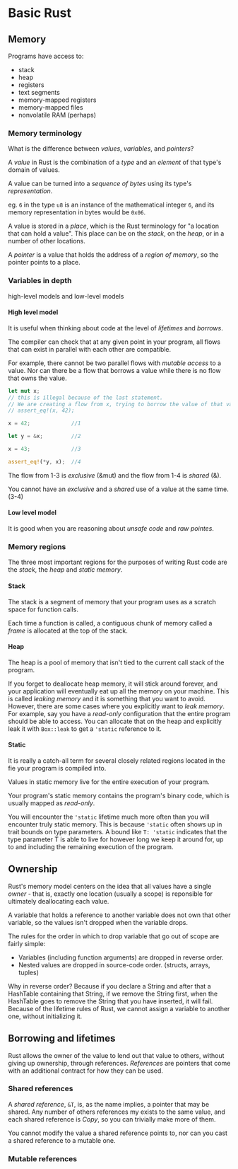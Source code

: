 # Basic Rust

## Memory

Programs have access to:

- stack
- heap
- registers
- text segments
- memory-mapped registers
- memory-mapped files
- nonvolatile RAM (perhaps)

### Memory terminology

What is the difference between *values*, *variables*, and *pointers*?

A *value* in Rust is the combination of a *type* and an *element* of that type's domain of values.

A value can be turned into a *sequence of bytes* using its type's *representation*.

eg. `6` in the type `u8` is an instance of the mathematical integer `6`, and its memory representation in bytes would be `0x06`.

A value is stored in a *place*, which is the Rust terminology for "a location that can hold a value". This place can be on the *stack*, on the *heap*, or in a number of other locations.

A *pointer* is a value that holds the address of a *region of memory*, so the pointer points to a place.

### Variables in depth

high-level models and low-level models

#### High level model

It is useful when thinking about code at the level of *lifetimes* and *borrows*.

The compiler can check that at any given point in your program, all flows that can exist in parallel with each other are compatible.

For example, there cannot be two parallel flows with *mutable access* to a value. Nor can there be a flow that borrows a value while there is no flow that owns the value.

```rust
let mut x;
// this is illegal because of the last statement.
// We are creating a flow from x, trying to borrow the value of that variable while there is no flow that owns that value.
// assert_eq!(x, 42); 

x = 42;             //1

let y = &x;         //2

x = 43;             //3

assert_eq!(*y, x);  //4
```

The flow from 1-3 is *exclusive* (&mut) and the flow from 1-4 is *shared* (&).

You cannot have an *exclusive* and a *shared* use of a value at the same time. (3-4)

#### Low level model

It is good when you are reasoning about *unsafe code* and *raw pointes*.

### Memory regions

The three most important regions for the purposes of writing Rust code are the *stack*, the *heap* and *static memory*.

#### Stack

The stack is a segment of memory that your program uses as a scratch space for function calls.

Each time a function is called, a contiguous chunk of memory called a *frame* is allocated at the top of the stack.

#### Heap

The heap is a pool of memory that isn't tied to the current call stack of the program.

If you forget to deallocate heap memory, it will stick around forever, and your application will eventually eat up all the memory on your machine.
This is called *leaking memory* and it is something that you want to avoid. However, there are some cases where you explicitly want to *leak memory*.
For example, say you have a *read-only* configuration that the entire program should be able to access. You can allocate that on the heap and explicitly
leak it with `Box::leak` to get a `'static` reference to it.

#### Static

It is really a catch-all term for several closely related regions located in the fie your program is compiled into.

Values in static memory live for the entire execution of your program.

Your program's static memory contains the program's binary code, which is usually mapped as *read-only*.

You will encounter the `'static` lifetime much more often than you will encounter truly static memory. This is because `'static` often shows up in trait bounds on type parameters. A bound like `T: 'static` indicates that the type parameter T is able to live for however long we keep it around for, up to and including the remaining execution of the program.

## Ownership

Rust's memory model centers on the idea that all values have a single *owner* - that is, exactly one location (usually a scope) is reponsible for ultimately deallocating each value.

A variable that holds a reference to another variable does not own that other variable, so the values isn't dropped when the variable drops.

The rules for the order in which to drop variable that go out of scope are fairly simple:

- Variables (including function arguments) are dropped in reverse order.
- Nested values are dropped in source-code order. (structs, arrays, tuples)

Why in reverse order? Because if you declare a String and after that a HashTable containing that String, if we remove the String first, when the HashTable goes to remove the String that you have inserted, it will fail. Because of the lifetime rules of Rust, we cannot assign a variable to another one, without initializing it.

## Borrowing and lifetimes

Rust allows the owner of the value to lend out that value to others, without giving up ownership, through references. *References* are pointers that come with an additional contract for how they can be used.

### Shared references

A *shared reference*, `&T`, is, as the name implies, a pointer that may be shared. Any number of others references my exists to the same value, and each shared reference is *Copy*, so you can trivially make more of them.

You cannot modify the value a shared reference points to, nor can you cast a shared reference to a mutable one.

### Mutable references



